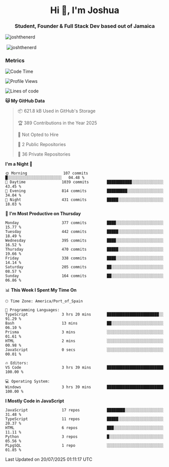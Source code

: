 <h1 align="center">Hi 👋, I'm Joshua</h1>
<h3 align="center">Student, Founder & Full Stack Dev based out of Jamaica</h3>

<p align="left"> <img src="https://komarev.com/ghpvc/?username=JoshTheDeveloperr" alt="joshthenerd" /> </p>

<p>&nbsp;<img align="center" src="https://github-readme-stats.vercel.app/api?username=JoshTheDeveloperr&show_icons=true&count_private=true" alt="joshthenerd" /></p>

### Metrics

<!--START_SECTION:waka-->
![Code Time](http://img.shields.io/badge/Code%20Time-1%2C362%20hrs%203%20mins-blue)

![Profile Views](http://img.shields.io/badge/Profile%20Views-0-blue)

![Lines of code](https://img.shields.io/badge/From%20Hello%20World%20I%27ve%20Written-3.9%20million%20lines%20of%20code-blue)

**🐱 My GitHub Data** 

> 📦 621.8 kB Used in GitHub's Storage 
 > 
> 🏆 389 Contributions in the Year 2025
 > 
> 🚫 Not Opted to Hire
 > 
> 📜 2 Public Repositories 
 > 
> 🔑 36 Private Repositories 
 > 
**I'm a Night 🦉** 

```text
🌞 Morning                107 commits         █░░░░░░░░░░░░░░░░░░░░░░░░   04.48 % 
🌆 Daytime                1039 commits        ███████████░░░░░░░░░░░░░░   43.45 % 
🌃 Evening                814 commits         █████████░░░░░░░░░░░░░░░░   34.04 % 
🌙 Night                  431 commits         █████░░░░░░░░░░░░░░░░░░░░   18.03 % 
```
📅 **I'm Most Productive on Thursday** 

```text
Monday                   377 commits         ████░░░░░░░░░░░░░░░░░░░░░   15.77 % 
Tuesday                  442 commits         █████░░░░░░░░░░░░░░░░░░░░   18.49 % 
Wednesday                395 commits         ████░░░░░░░░░░░░░░░░░░░░░   16.52 % 
Thursday                 470 commits         █████░░░░░░░░░░░░░░░░░░░░   19.66 % 
Friday                   338 commits         ████░░░░░░░░░░░░░░░░░░░░░   14.14 % 
Saturday                 205 commits         ██░░░░░░░░░░░░░░░░░░░░░░░   08.57 % 
Sunday                   164 commits         ██░░░░░░░░░░░░░░░░░░░░░░░   06.86 % 
```


📊 **This Week I Spent My Time On** 

```text
🕑︎ Time Zone: America/Port_of_Spain

💬 Programming Languages: 
TypeScript               3 hrs 20 mins       ███████████████████████░░   91.29 % 
Bash                     13 mins             ██░░░░░░░░░░░░░░░░░░░░░░░   06.10 % 
Prisma                   3 mins              ░░░░░░░░░░░░░░░░░░░░░░░░░   01.61 % 
HTML                     2 mins              ░░░░░░░░░░░░░░░░░░░░░░░░░   00.98 % 
JavaScript               0 secs              ░░░░░░░░░░░░░░░░░░░░░░░░░   00.01 % 

🔥 Editors: 
VS Code                  3 hrs 39 mins       █████████████████████████   100.00 % 

💻 Operating System: 
Windows                  3 hrs 39 mins       █████████████████████████   100.00 % 
```

**I Mostly Code in JavaScript** 

```text
JavaScript               17 repos            ████████░░░░░░░░░░░░░░░░░   31.48 % 
TypeScript               11 repos            █████░░░░░░░░░░░░░░░░░░░░   20.37 % 
HTML                     6 repos             ███░░░░░░░░░░░░░░░░░░░░░░   11.11 % 
Python                   3 repos             █░░░░░░░░░░░░░░░░░░░░░░░░   05.56 % 
PLpgSQL                  1 repo              ░░░░░░░░░░░░░░░░░░░░░░░░░   01.85 % 
```




 Last Updated on 20/07/2025 01:11:17 UTC
<!--END_SECTION:waka-->
